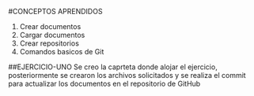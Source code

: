 #CONCEPTOS APRENDIDOS
1. Crear documentos
2. Cargar documentos
3. Crear repositorios
4. Comandos basicos de Git

##EJERCICIO-UNO
Se creo la caprteta donde alojar el ejercicio, posteriormente se crearon los archivos solicitados y se realiza el commit para actualizar los documentos en el repositorio de GitHub



